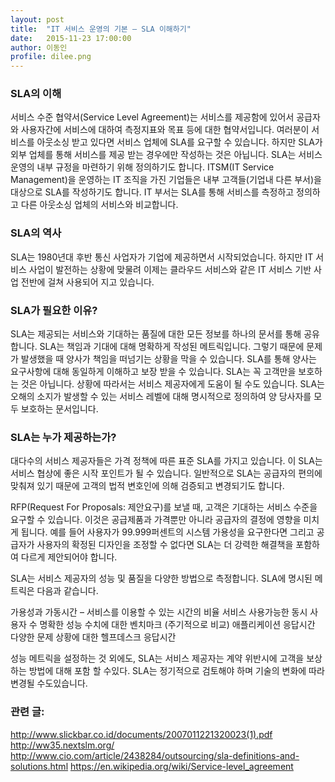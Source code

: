 ```yaml
---
layout: post
title:  "IT 서비스 운영의 기본 – SLA 이해하기"
date:   2015-11-23 17:00:00
author: 이동인
profile: dilee.png
---
```



### SLA의 이해

서비스 수준 협약서(Service Level Agreement)는 서비스를 제공함에 있어서 공급자와 사용자간에 서비스에 대하여 측정지표와 목표 등에 대한 협약서입니다. 여러분이 서비스를 아웃소싱 받고 있다면 서비스 업체에 SLA를 요구할 수 있습니다. 하지만 SLA가 외부 업체를 통해 서비스를 제공 받는 경우에만 작성하는 것은 아닙니다. SLA는 서비스 운영의 내부 규정을 마련하기 위해 정의하기도 합니다.  ITSM(IT Service Management)을 운영하는 IT 조직을 가진 기업들은 내부 고객들(기업내 다른 부서)을 대상으로 SLA를 작성하기도 합니다. IT 부서는 SLA를 통해 서비스를 측정하고 정의하고 다른 아웃소싱 업체의 서비스와 비교합니다.

 

### SLA의 역사

SLA는 1980년대 후반 통신 사업자가 기업에 제공하면서 시작되었습니다. 하지만 IT 서비스 사업이 발전하는 상황에 맞물려 이제는 클라우드 서비스와 같은 IT 서비스 기반 사업 전반에 걸쳐 사용되어 지고 있습니다.


### SLA가 필요한 이유?

SLA는 제공되는 서비스와 기대하는 품질에 대한 모든 정보를 하나의 문서를 통해 공유합니다. SLA는 책임과 기대에 대해 명확하게 작성된 메트릭입니다. 그렇기 때문에 문제가 발생했을 때 양사가 책임을 떠넘기는 상황을 막을 수 있습니다. SLA를 통해 양사는 요구사항에 대해 동일하게 이해하고 보장 받을 수 있습니다. SLA는 꼭 고객만을 보호하는 것은 아닙니다. 상황에 따라서는 서비스 제공자에게 도움이 될 수도 있습니다. SLA는 오해의 소지가 발생할 수 있는 서비스 레벨에 대해 명시적으로 정의하여 양 당사자를 모두 보호하는 문서입니다.

 

### SLA는 누가 제공하는가?

대다수의 서비스 제공자들은 가격 정책에 따른 표준 SLA를 가지고 있습니다.  이 SLA는 서비스 협상에 좋은 시작 포인트가 될 수 있습니다. 일반적으로 SLA는 공급자의 편의에 맞춰져 있기 때문에 고객의 법적 변호인에 의해 검증되고 변경되기도 합니다.

RFP(Request For Proposals: 제안요구)를 보낼 때, 고객은 기대하는 서비스 수준을 요구할 수 있습니다. 이것은 공급제품과 가격뿐만 아니라 공급자의 결정에 영향을 미치게 됩니다. 예를 들어 사용자가 99.999퍼센트의 시스템 가용성을 요구한다면 그리고 공급자가 사용자의 확정된 디자인을 조정할 수 없다면 SLA는 더 강력한 해결책을 포함하여 다르게 제안되어야 합니다.

 

 

SLA는 서비스 제공자의 성능 및 품질을 다양한 방법으로 측정합니다. SLA에 명시된 메트릭은 다음과 같습니다.

가용성과 가동시간 – 서비스를 이용할 수 있는 시간의 비율
서비스 사용가능한 동시 사용자 수
명확한 성능 수치에 대한 벤치마크 (주기적으로 비교)
애플리케이션 응답시간
다양한 문제 상황에 대한 헬프데스크 응답시간
 

성능 메트릭을 설정하는 것 외에도, SLA는 서비스 제공자는 계약 위반시에 고객을 보상하는 방법에 대해 포함 할 수있다. SLA는 정기적으로 검토해야 하며 기술의 변화에 따라 변경될 수도있습니다.

 

### 관련 글:

http://www.slickbar.co.id/documents/2007011221320023(1).pdf
http://ww35.nextslm.org/
http://www.cio.com/article/2438284/outsourcing/sla-definitions-and-solutions.html
https://en.wikipedia.org/wiki/Service-level_agreement

